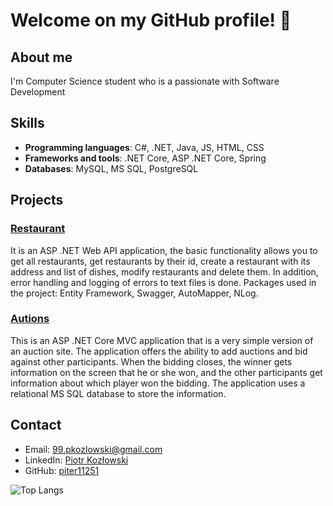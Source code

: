 # Welcome on my GitHub profile! 👋

## About me
I'm Computer Science student who is a passionate with Software Development 

## Skills
- **Programming languages**: C#, .NET, Java, JS, HTML, CSS
- **Frameworks and tools**: .NET Core, ASP .NET Core, Spring
- **Databases**: MySQL, MS SQL, PostgreSQL

## Projects
### [Restaurant](https://github.com/piter11251/RestaurantAPI)
It is an ASP .NET Web API application, the basic functionality allows you to get all restaurants, get restaurants by their id, create a restaurant with its address and list of dishes, modify restaurants and delete them. In addition, error handling and logging of errors to text files is done. Packages used in the project: Entity Framework, Swagger, AutoMapper, NLog.

### [Autions](https://github.com/piter11251/Auctions)
This is an ASP .NET Core MVC application that is a very simple version of an auction site. The application offers the ability to add auctions and bid against other participants. When the bidding closes, the winner gets information on the screen that he or she won, and the other participants get information about which player won the bidding. The application uses a relational MS SQL database to store the information.

## Contact
- Email: [99.pkozlowski@gmail.com](mailto:99.pkozlowski@gmail.com)
- LinkedIn: [Piotr Kozłowski](https://www.linkedin.com/in/piotr-kozlowski99/)
- GitHub: [piter11251](https://github.com/piter11251)

![Top Langs](https://github-readme-stats.vercel.app/api/top-langs/?username=piter11251&layout=compact&theme=radical)
